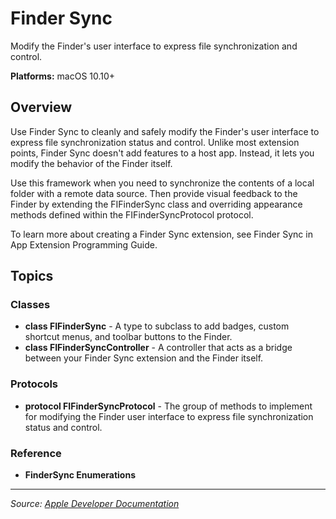 # Finder Sync

Modify the Finder's user interface to express file synchronization and control.

**Platforms:** macOS 10.10+

## Overview

Use Finder Sync to cleanly and safely modify the Finder's user interface to express file synchronization status and control. Unlike most extension points, Finder Sync doesn't add features to a host app. Instead, it lets you modify the behavior of the Finder itself.

Use this framework when you need to synchronize the contents of a local folder with a remote data source. Then provide visual feedback to the Finder by extending the FIFinderSync class and overriding appearance methods defined within the FIFinderSyncProtocol protocol.

To learn more about creating a Finder Sync extension, see Finder Sync in App Extension Programming Guide.

## Topics

### Classes
- **class FIFinderSync** - A type to subclass to add badges, custom shortcut menus, and toolbar buttons to the Finder.
- **class FIFinderSyncController** - A controller that acts as a bridge between your Finder Sync extension and the Finder itself.

### Protocols
- **protocol FIFinderSyncProtocol** - The group of methods to implement for modifying the Finder user interface to express file synchronization status and control.

### Reference
- **FinderSync Enumerations**

---

*Source: [Apple Developer Documentation](https://developer.apple.com/documentation/FinderSync)*